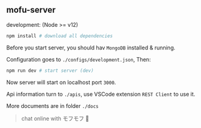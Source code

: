 ## mofu-server

development: (Node >= v12)

```bash
npm install # download all dependencies
```
Before you start server, you should hav `MongoDB` installed & running.

Configuration goes to `./configs/development.json`, Then:
```bash
npm run dev # start server (dev)
```

Now server will start on localhost port `3000`.

Api information turn to `./apis`, use VSCode extension `REST Client` to use it.

More documents are in folder `./docs`

> chat online with モフモフ 🦊